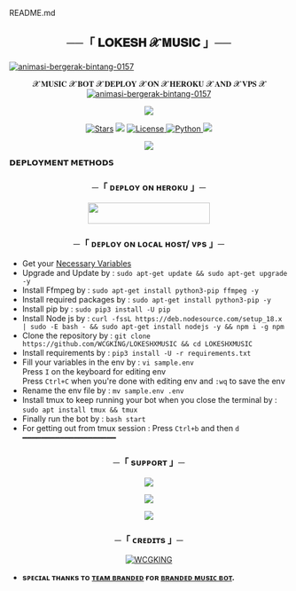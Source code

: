 README.md<h2 align="center">
           ──「  𝐋𝐎𝐊𝐄𝐒𝐇 𝓧 𝐌𝐔𝐒𝐈𝐂 」──
</h2>

<a href="https://www.gambaranimasi.org/cat-bintang-290.htm"><img src="https://www.gambaranimasi.org/data/media/280/animasi-bergerak-bintang-0157.gif" border="0" alt="animasi-bergerak-bintang-0157" /></a>
    <p align="center"> 
   𝓧 𝐌𝐔𝐒𝐈𝐂 𝓧 𝐁𝐎𝐓 𝓧 𝐃𝐄𝐏𝐋𝐎𝐘 𝓧 𝐎𝐍 𝓧 𝐇𝐄𝐑𝐎𝐊𝐔 𝓧 𝐀𝐍𝐃 𝓧 𝐕𝐏𝐒 𝓧
<a href="https://www.gambaranimasi.org/cat-bintang-290.htm"><img src="https://www.gambaranimasi.org/data/media/280/animasi-bergerak-bintang-0157.gif" border="0" alt="animasi-bergerak-bintang-0157" /></a>

<p align="center">
  <img src="https://telegra.ph/file/e332989a6945cac267acb.jpg">
</p>

<p align="center">
<a href="https://github.com/WCGKING/LOKESHXMUSIC/stargazers"><img src="https://img.shields.io/github/stars/WCGKING/LOKESHXMUSIC?color=black&logo=github&logoColor=black&style=for-the-badge" alt="Stars" /></a>
<a href="https://github.com/WCGKING/LOKESHXMUSIC/network/members"> <img src="https://img.shields.io/github/forks/WCGKING/LOKESHXMUSIC?color=black&logo=github&logoColor=black&style=for-the-badge" /></a>
<a href="https://github.com/WCGKING/LOKESHXMUSIC/blob/master/LICENSE"> <img src="https://img.shields.io/badge/License-MIT-blueviolet?style=for-the-badge" alt="License" /> </a>
<a href="https://www.python.org/"> <img src="https://img.shields.io/badge/Written%20in-Python-orange?style=for-the-badge&logo=python" alt="Python" /> </a>
<a href="https://github.com/WCGKING/LOKESHXMUSIC/commits/WCGKING"> <img src="https://img.shields.io/github/last-commit/WCGKING/LOKESHXMUSIC?color=blue&logo=github&logoColor=green&style=for-the-badge" /></a>

<p align="center">
  <img src="https://telegra.ph/file/2ca9afbd8cbf69b6ea49b.jpg">
</p>

<b> 𝗗𝗘𝗣𝗟𝗢𝗬𝗠𝗘𝗡𝗧 𝗠𝗘𝗧𝗛𝗢𝗗𝗦 </b>
</p>

<h3 align="center">
    ─「 ᴅᴇᴩʟᴏʏ ᴏɴ ʜᴇʀᴏᴋᴜ 」─
</h3>

<p align="center"><a href="https://dashboard.heroku.com/new?template=https://github.com/RoshanRandhawa/Power"> <img src="https://img.shields.io/badge/Deploy%20On%20Heroku-black?style=for-the-badge&logo=heroku" width="220" height="38.45"/></a></p>

<h3 align="center">
    ─「 ᴅᴇᴩʟᴏʏ ᴏɴ ʟᴏᴄᴀʟ ʜᴏsᴛ/ ᴠᴘs 」─
</h3>

- Get your [Necessary Variables](https://github.com/WCGKING/LOKESHXMUSIC/blob/master/sample.env)
- Upgrade and Update by :
`sudo apt-get update && sudo apt-get upgrade -y`
- Install Ffmpeg by :
`sudo apt-get install python3-pip ffmpeg -y`
- Install required packages by :
`sudo apt-get install python3-pip -y`
- Install pip by :
`sudo pip3 install -U pip`
- Install Node js by :
`curl -fssL https://deb.nodesource.com/setup_18.x | sudo -E bash - && sudo apt-get install nodejs -y && npm i -g npm`
- Clone the repository by :
`git clone https://github.com/WCGKING/LOKESHXMUSIC && cd LOKESHXMUSIC `
- Install requirements by :
`pip3 install -U -r requirements.txt`
- Fill your variables in the env by :
`vi sample.env`<br>
Press `I` on the keyboard for editing env<br>
Press `Ctrl+C` when you're done with editing env and `:wq` to save the env<br>
- Rename the env file by :
`mv sample.env .env`
- Install tmux to keep running your bot when you close the terminal by :
`sudo apt install tmux && tmux`
- Finally run the bot by :
`bash start`
- For getting out from tmux session : Press `Ctrl+b` and then `d`<br>
━━━━━━━━━━━━━━━━━━━━


<h3 align="center">
    ─「 sᴜᴩᴩᴏʀᴛ 」─
</h3>

<p align="center">
<a href="https://t.me/BRANDED_WORLD"><img src="https://img.shields.io/badge/-Support%20Group-blue.svg?style=for-the-badge&logo=Telegram"></a>
</p>

<p align="center">
<a href="https://t.me/BRANDRD_BOT"><img src="https://img.shields.io/badge/-Support%20Channel-blue.svg?style=for-the-badge&logo=Telegram"></a>
</p>

<p align="center">
<a href="https://t.me/BRANDED_PAID_CC"><img src="https://img.shields.io/badge/-Support%20Channel-blue.svg?style=for-the-badge&logo=Telegram"></a>
</p>

<h3 align="center">
    ─「 ᴄʀᴇᴅɪᴛs 」─
</h3>

<p align="center">
<a href="https://github.com/WCGKING"> <img src="https://img.shields.io/badge/WCGKING-black?style=for-the-badge&logo=github" alt="WCGKING" /> </a>


- <b> sᴩᴇᴄɪᴀʟ ᴛʜᴀɴᴋs ᴛᴏ [ᴛᴇᴀᴍ ʙʀᴀɴᴅᴇᴅ](https://github.com/WCGKING) ғᴏʀ [ʙʀᴀɴᴅᴇᴅ ᴍᴜsɪᴄ ʙᴏᴛ](https://github.com/WCGKING/SYSTUM). </b>
